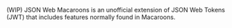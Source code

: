 (WIP) JSON Web Macaroons is an unofficial extension of JSON Web Tokens (JWT) that includes features normally found in Macaroons.
